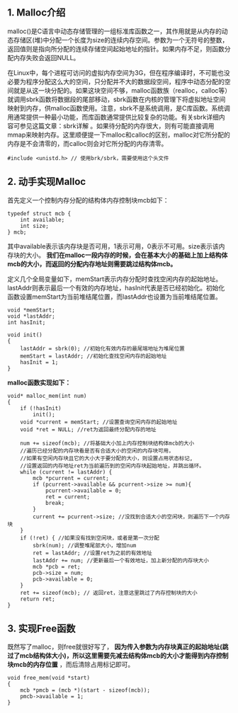 ## 1. Malloc介绍

malloc()是C语言中动态存储管理的一组标准库函数之一，其作用就是从内存的动态存储区(堆)中分配一个长度为size的连续内存空间。参数为一个无符号的整数，返回值则是指向所分配的连续存储空间起始地址的指针。如果内存不足，则函数分配内存失败会返回NULL。

在Linux中，每个进程可访问的虚拟内存空间为3G，但在程序编译时，不可能也没必要为程序分配这么大的空间，只分配并不大的数据段空间，程序中动态分配的空间就是从这一块分配的。如果这块空间不够，malloc函数族（realloc，calloc等）就调用sbrk函数将数据段的尾部移动，sbrk函数在内核的管理下将虚拟地址空间映射到内存，供malloc函数使用。注意，sbrk不是系统调用，是C库函数。系统调用通常提供一种最小功能，而库函数通常提供比较复杂的功能。有关sbrk详细内容可参见这篇文章：sbrk详解 。如果待分配的内存很大，则有可能直接调用mmap来映射内存。这里顺便提一下malloc和calloc的区别，malloc对它所分配的内存是不会清零的，而calloc则会对它所分配的内存清零。

    #include <unistd.h> // 使用brk/sbrk，需要使用这个头文件


## 2. 动手实现Malloc

首先定义一个控制内存分配的结构体内存控制块mcb如下：

    typedef struct mcb {
   		int available;
    	int size;
    } mcb;

其中available表示该内存块是否可用，1表示可用，0表示不可用。size表示该内存块的大小。 **我们在malloc一段内存的时候，会在基本大小的基础上加上结构体mcb的大小，而返回的分配内存地址则需要跳过结构体mcb。**

定义几个全局变量如下，memStart表示内存分配时查找空闲内存的起始地址。lastAddr则表示最后一个有效的内存地址，hasInit代表是否已经初始化。初始化函数设置memStart为当前堆结尾位置，而lastAddr也设置为当前堆结尾位置。

    void *memStart;
    void *lastAddr;
    int hasInit;

    void init()
    {
	    lastAddr = sbrk(0); //初始化有效内存的最尾端地址为堆尾位置
	    memStart = lastAddr; //初始化查找空闲内存的起始地址
	    hasInit = 1;
    }

**malloc函数实现如下：**
    
    void* malloc_mem(int num)
    {
    	if (!hasInit)
    		init();
    	void *current = memStart; //设置查询空闲内存的起始地址
    	void *ret = NULL; //ret为返回最终分配内存的地址
     
    	num += sizeof(mcb); //将基础大小加上内存控制块结构体mcb的大小
    	//遍历已经分配的内存块看是否有合适大小的空闲的内存块可用，
    	//如果有空闲内存块且它的大小大于要分配的大小，则设置占用状态标记,
    	//设置返回的内存地址ret为当前遍历到的空闲内存块起始地址，并跳出循环。
    	while (current != lastAddr) { 
    		mcb *pcurrent = current; 
    		if (pcurrent->available && pcurrent->size >= num){
    			pcurrent->available = 0; 
    			ret = current; 
    			break; 
    		} 
    		current += pcurrent->size; //没找到合适大小的空闲块，则遍历下一个内存块 
    	}
    	if (!ret) { //如果没有找到空闲块，或者是第一次分配 
    		sbrk(num); //调整堆尾部大小，增加num 
    		ret = lastAddr; //设置ret为之前的有效地址 
    		lastAddr += num; //更新最后一个有效地址，加上新分配的内存块大小
    		mcb *pcb = ret; 
    		pcb->size = num; 
    		pcb->available = 0; 
    	} 
    	ret += sizeof(mcb); // 返回ret，注意这里跳过了内存控制块的大小 
    	return ret;
    }

## 3. 实现Free函数 

既然写了malloc，则free就很好写了， **因为传入参数为内存块真正的起始地址(跳过了mcb结构体大小)，所以这里需要先减去结构体mcb的大小才能得到内存控制块mcb的内存位置** ，而后清除占用标记即可。

    void free_mem(void *start)  
    {  
	    mcb *pmcb = (mcb *)(start - sizeof(mcb));  
	    pmcb->available = 1;  
    } 
